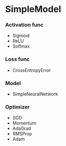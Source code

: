 # SimpleModel

### Activation func
- Sigmoid
- ReLU
- Softmax

### Loss func
- CrossEntropyError

### Model
- SimpleNeuralNetwork

### Optimizer
- SGD
- Momentum
- AdaGrad
- RMSProp
- Adam
